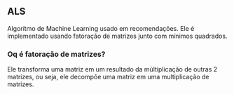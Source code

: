## ALS
Algorítmo de Machine Learning usado em recomendações. Ele é implementado usando fatoração de matrizes junto com mínimos quadrados.

### Oq é fatoração de matrizes?
Ele transforma uma matriz em um resultado da múltiplicação de outras 2 matrizes, ou seja, ele decompõe uma matriz em uma multiplicação de matrizes.